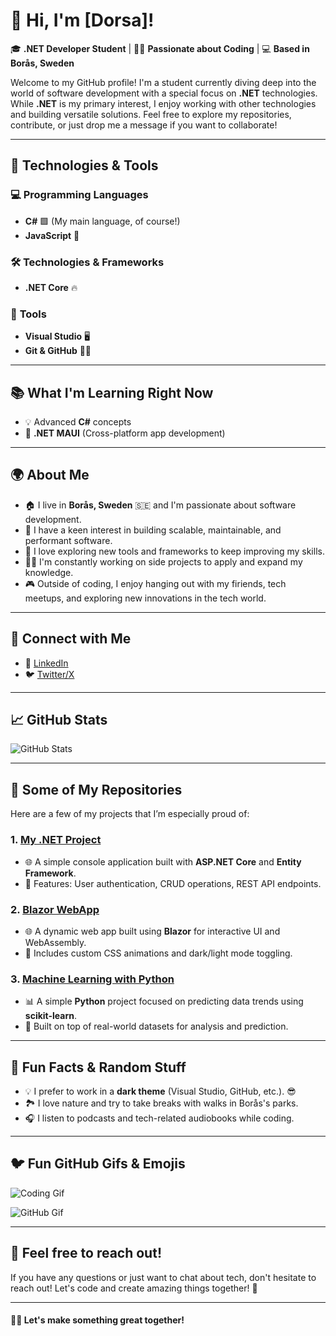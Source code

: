 # 👋 Hi, I'm [Dorsa]!

🎓 **.NET Developer Student** | 👨‍💻 **Passionate about Coding** | 💻 **Based in Borås, Sweden**

Welcome to my GitHub profile! I'm a student currently diving deep into the world of software development with a special focus on **.NET** technologies. While **.NET** is my primary interest, I enjoy working with other technologies and building versatile solutions. Feel free to explore my repositories, contribute, or just drop me a message if you want to collaborate!

---

## 🚀 Technologies & Tools

### 💻 **Programming Languages**
- **C#** 🟩 (My main language, of course!)
- **JavaScript** 💙

### 🛠️ **Technologies & Frameworks**
- **.NET Core** 🔥

### 🧰 **Tools**
- **Visual Studio** 🖥️
- **Git & GitHub** 🧑‍💻

---

## 📚 **What I'm Learning Right Now**

- 💡 Advanced **C#** concepts
- 🧠 **.NET MAUI** (Cross-platform app development)
  
---

## 🌍 **About Me**

- 🏠 I live in **Borås, Sweden** 🇸🇪 and I'm passionate about software development.
- 💼 I have a keen interest in building scalable, maintainable, and performant software.
- 🚀 I love exploring new tools and frameworks to keep improving my skills.
- 👨‍💻 I'm constantly working on side projects to apply and expand my knowledge.
- 🎮 Outside of coding, I enjoy hanging out with my firiends, tech meetups, and exploring new innovations in the tech world.

---

## 🔗 **Connect with Me**

- 💼 [LinkedIn]((https://www.linkedin.com/in/dorsa-moradi-8704182aa/))
- 🐦 [Twitter/X]((https://x.com/id0r3a))

---

## 📈 **GitHub Stats**

![GitHub Stats]([https://github-readme-stats.vercel.app/api?username=your-github-username&show_icons=true&hide_title=true&count_private=true&hide=prs&theme=dark](https://github.com/id0r3a))

---

## 🎯 **Some of My Repositories**

Here are a few of my projects that I’m especially proud of:

### 1. **[My .NET Project]([https://github.com/your-username/dotnet-project](https://github.com/id0r3a/Inl-mning-3.git))**
   - 🌐 A simple console application built with **ASP.NET Core** and **Entity Framework**.
   - 🔑 Features: User authentication, CRUD operations, REST API endpoints.

### 2. **[Blazor WebApp](https://github.com/your-username/blazor-app)**
   - 🌐 A dynamic web app built using **Blazor** for interactive UI and WebAssembly.
   - 🎨 Includes custom CSS animations and dark/light mode toggling.

### 3. **[Machine Learning with Python](https://github.com/your-username/ml-python-project)**
   - 📊 A simple **Python** project focused on predicting data trends using **scikit-learn**.
   - 🔬 Built on top of real-world datasets for analysis and prediction.

---

## 📝 **Fun Facts & Random Stuff**

- 💡 I prefer to work in a **dark theme** (Visual Studio, GitHub, etc.). 😎
- 🏞️ I love nature and try to take breaks with walks in Borås's parks.
- 🎧 I listen to podcasts and tech-related audiobooks while coding.

---

## 🐦 **Fun GitHub Gifs & Emojis**

![Coding Gif](https://media.giphy.com/media/l0HlXnSXIyMBGf66w/giphy.gif)

![GitHub Gif](https://media.giphy.com/media/62bd7AqONQuRuo3KJ6/giphy.gif)

---

## 💬 **Feel free to reach out!**

If you have any questions or just want to chat about tech, don't hesitate to reach out! Let's code and create amazing things together! 🚀

---

#### 👨‍💻 **Let's make something great** together!
